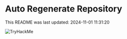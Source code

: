 # Auto Regenerate Repository

This README was last updated: 2024-11-01 11:31:20

 ![TryHackMe](https://tryhackme.com/badge/533634)